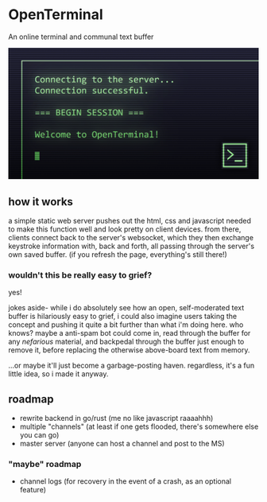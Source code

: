 # OpenTerminal
An online terminal and communal text buffer

![openterminal thumbnail image](public/img/thumbnail.png)

## how it works

a simple static web server pushes out the html, css and javascript needed to make this function well and look pretty on client devices. from there, clients connect back to the server's websocket, which they then exchange keystroke information with, back and forth, all passing through the server's own saved buffer. (if you refresh the page, everything's still there!)

### wouldn't this be really easy to grief?

yes!

jokes aside- while i do absolutely see how an open, self-moderated text buffer is hilariously easy to grief, i could also imagine users taking the concept and pushing it quite a bit further than what i'm doing here. who knows? maybe a anti-spam bot could come in, read through the buffer for any *nefarious* material, and backpedal through the buffer just enough to remove it, before replacing the otherwise above-board text from memory.

...or maybe it'll just become a garbage-posting haven. regardless, it's a fun little idea, so i made it anyway.

## roadmap

- rewrite backend in go/rust (me no like javascript raaaahhh)
- multiple "channels" (at least if one gets flooded, there's somewhere else you can go)
- master server (anyone can host a channel and post to the MS)

### "maybe" roadmap

- channel logs (for recovery in the event of a crash, as an optional feature)

